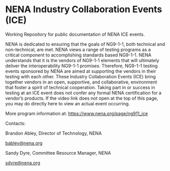 # NENA Industry Collaboration Events (ICE)
Working Repository for public documentation of NENA ICE events.

NENA is dedicated to ensuring that the goals of NG9-1-1, both technical and non-technical, are met. NENA views a range of testing programs as a critical component to accomplishing standards based NG9-1-1. NENA understands that it is the vendors of NG9-1-1 elements that will ultimately deliver the interoperability NG9-1-1 promises. Therefore, NG9-1-1 testing events sponsored by NENA are aimed at supporting the vendors in their testing with each other. These Industry Collaboration Events (ICE) bring together vendors in an open, supportive, and collaborative, environment that foster a spirit of technical cooperation. Taking part in or success in testing at an ICE event does not confer any formal NENA certification for a vendor’s products. If the video link does not open at the top of this page, you may do directly here to view an actual event occurring.

More program information at: https://www.nena.org/page/ng911_ice 

Contacts:

Brandon Abley, Director of Technology, NENA

babley@nena.org 

Sandy Dyre, Committee Resource Manager, NENA

sdyre@nena.org
